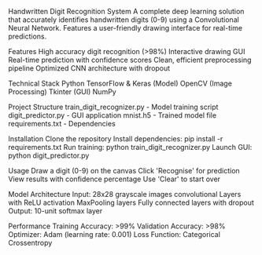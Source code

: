 Handwritten Digit Recognition System
A complete deep learning solution that accurately identifies handwritten digits (0-9) using a Convolutional Neural Network. Features a user-friendly drawing interface for real-time predictions.

Features
High accuracy digit recognition (>98%)
Interactive drawing GUI
Real-time prediction with confidence scores
Clean, efficient preprocessing pipeline
Optimized CNN architecture with dropout

Technical Stack
Python
TensorFlow & Keras (Model)
OpenCV (Image Processing)
Tkinter (GUI)
NumPy

Project Structure
train_digit_recognizer.py - Model training script
digit_predictor.py - GUI application
mnist.h5 - Trained model file
requirements.txt - Dependencies

Installation
Clone the repository
Install dependencies: pip install -r requirements.txt
Run training: python train_digit_recognizer.py
Launch GUI: python digit_predictor.py

Usage
Draw a digit (0-9) on the canvas
Click 'Recognise' for prediction
View results with confidence percentage
Use 'Clear' to start over

Model Architecture
Input: 28x28 grayscale images
convolutional Layers with ReLU activation
MaxPooling layers
Fully connected layers with dropout
Output: 10-unit softmax layer

Performance
Training Accuracy: >99%
Validation Accuracy: >98%
Optimizer: Adam (learning rate: 0.001)
Loss Function: Categorical Crossentropy
